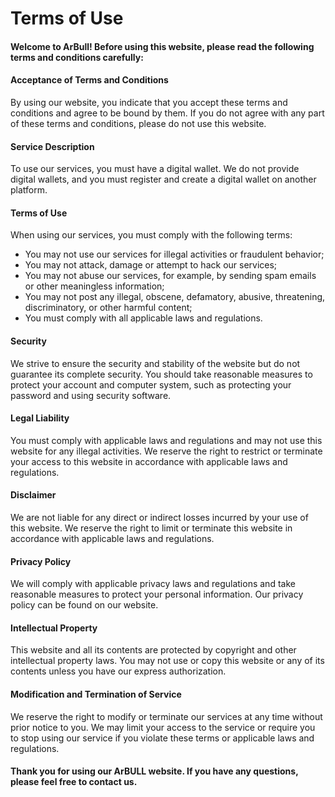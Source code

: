 # Terms of Use

#### Welcome to ArBull! Before using this website, please read the following terms and conditions carefully:

#### Acceptance of Terms and Conditions

By using our website, you indicate that you accept these terms and conditions and agree to be bound by them. If you do not agree with any part of these terms and conditions, please do not use this website.

#### Service Description

To use our services, you must have a digital wallet. We do not provide digital wallets, and you must register and create a digital wallet on another platform.

#### Terms of Use

When using our services, you must comply with the following terms:

* You may not use our services for illegal activities or fraudulent behavior;
* You may not attack, damage or attempt to hack our services;
* You may not abuse our services, for example, by sending spam emails or other meaningless information;
* You may not post any illegal, obscene, defamatory, abusive, threatening, discriminatory, or other harmful content;
* You must comply with all applicable laws and regulations.

#### Security

We strive to ensure the security and stability of the website but do not guarantee its complete security. You should take reasonable measures to protect your account and computer system, such as protecting your password and using security software.

#### Legal Liability

You must comply with applicable laws and regulations and may not use this website for any illegal activities. We reserve the right to restrict or terminate your access to this website in accordance with applicable laws and regulations.

#### Disclaimer

We are not liable for any direct or indirect losses incurred by your use of this website. We reserve the right to limit or terminate this website in accordance with applicable laws and regulations.

#### Privacy Policy

We will comply with applicable privacy laws and regulations and take reasonable measures to protect your personal information. Our privacy policy can be found on our website.

#### Intellectual Property

This website and all its contents are protected by copyright and other intellectual property laws. You may not use or copy this website or any of its contents unless you have our express authorization.

#### Modification and Termination of Service

We reserve the right to modify or terminate our services at any time without prior notice to you. We may limit your access to the service or require you to stop using our service if you violate these terms or applicable laws and regulations.

#### Thank you for using our ArBULL website. If you have any questions, please feel free to contact us.

